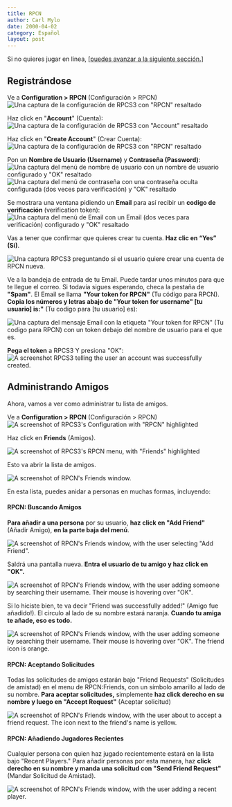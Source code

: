 ```yaml
---
title: RPCN
author: Carl Mylo
date: 2000-04-02
category: Español
layout: post
---
```


Si no quieres jugar en linea, [[puedes avanzar a la siguiente sección.]](https://carlmylo.github.io/rb3-pc/espanol/configuracionrapida/)

## Registrándose

Ve a **Configuration > RPCN** (Configuración > RPCN)
![Una captura de la configuración de RPCS3 con "RPCN" resaltado](https://raw.githubusercontent.com/carlmylo/rb3-pc/TheGreatSplit/assets/images/rpcn/rpcn.png "RPCS3: RPCN")

Haz click en "**Account**" (Cuenta):  
![Una captura de la configuración de RPCS3 con "Account" resaltado](https://raw.githubusercontent.com/carlmylo/rb3-pc/TheGreatSplit/assets/images/rpcn/rpcnpopup.png "RPCN")

Haz click en "**Create Account**" (Crear Cuenta):  
![Una captura de la configuración de RPCS3 con "RPCN" resaltado](https://raw.githubusercontent.com/carlmylo/rb3-pc/TheGreatSplit/assets/images/rpcn/account.png "RPCN: Account")

Pon un **Nombre de Usuario (Username)** y **Contraseña (Password)**:    
![Una captura del menú de nombre de usuario con un nombre de usuario configurado y "OK" resaltado](https://raw.githubusercontent.com/carlmylo/rb3-pc/TheGreatSplit/assets/images/rpcn/user.png "RPCN: User")  
![Una captura del menú de contraseña con una contraseña oculta configurada (dos veces para verificación) y "OK" resaltado](https://raw.githubusercontent.com/carlmylo/rb3-pc/TheGreatSplit/assets/images/rpcn/password.png "RPCN: Password")  

Se mostrara una ventana pidiendo un **Email** para así recibir un **codigo de verificación** (verification token):  
![Una captura del menú de Email con un Email (dos veces para verificación) configurado y "OK" resaltado](https://raw.githubusercontent.com/carlmylo/rb3-pc/TheGreatSplit/assets/images/rpcn/email.png "RPCN: Email")  

Vas a tener que confirmar que quieres crear tu cuenta. **Haz clic en “Yes” (Si)**.

![Una captura RPCS3 preguntando si el usuario quiere crear una cuenta de RPCN nueva.](https://raw.githubusercontent.com/carlmylo/rb3-pc/TheGreatSplit/assets/images/rpcn/confirm.png "RPCN: Account Creation")


Ve a la bandeja de entrada de tu Email. Puede tardar unos minutos para que te llegue el correo. Si todavía sigues esperando, checa la pestaña de **"Spam"**. El Email se llama **"Your token for RPCN"** (Tu código para RPCN). **Copia los números y letras abajo de "Your token for username" [tu usuario] is:"** (Tu codigo para [tu usuario] es):

![Una captura del mensaje Email con la etiqueta "Your token for RPCN" (Tu codigo para RPCN) con un token debajo del nombre de usuario para el que es.](https://raw.githubusercontent.com/carlmylo/rb3-pc/TheGreatSplit/assets/images/rpcn/emailtoken.png "Your token for RPCN (Tu codigo para RPCN)")

**Pega el token** a RPCS3 Y presiona "OK":  
![A screenshot RPCS3 telling the user an account was successfully created.](https://raw.githubusercontent.com/carlmylo/rb3-pc/TheGreatSplit/assets/images/rpcn/created.png "RPCN: Username")

## Administrando Amigos

Ahora, vamos a ver como administrar tu lista de amigos.

Ve a **Configuration > RPCN** (Configuración > RPCN)
![A screenshot of RPCS3's Configuration with "RPCN" highlighted](https://raw.githubusercontent.com/carlmylo/rb3-pc/TheGreatSplit/assets/images/rpcn/rpcn.png "RPCS3: RPCN")

Haz click en **Friends** (Amigos).

![A screenshot of RPCS3's RPCN menu, with "Friends" highlighted](https://raw.githubusercontent.com/carlmylo/rb3-pc/TheGreatSplit/assets/images/rpcn/friends.png "RPCS3: RPCN")

Esto va abrir la lista de amigos.

![A screenshot of RPCN's Friends window.](https://raw.githubusercontent.com/carlmylo/rb3-pc/TheGreatSplit/assets/images/rpcn/rpcnfriends.png "RPCS3: RPCN")

En esta lista, puedes anidar a personas en muchas formas, incluyendo:

#### RPCN: Buscando Amigos

**Para añadir a una persona** por su usuario, **haz click en "Add Friend"** (Añadir Amigo), **en la parte baja del menú**.

![A screenshot of RPCN's Friends window, with the user selecting "Add Friend".](https://raw.githubusercontent.com/carlmylo/rb3-pc/TheGreatSplit/assets/images/rpcn/friendadd.png "RPCS3: Add Friend")

Saldrá una pantalla nueva. **Entra el usuario de tu amigo y haz click en "OK".**

![A screenshot of RPCN's Friends window, with the user adding someone by searching their username. Their mouse is hovering over "OK".](https://raw.githubusercontent.com/carlmylo/rb3-pc/TheGreatSplit/assets/images/rpcn/friendaddpopup.png "RPCS3: Add Friend")

Si lo hiciste bien, te va decir "Friend was successfully added!" (Amigo fue añadido!). El circulo al lado de su nombre estará naranja. **Cuando tu amiga te añade, eso es todo.**

![A screenshot of RPCN's Friends window, with the user adding someone by searching their username. Their mouse is hovering over "OK". The friend icon is orange.](https://raw.githubusercontent.com/carlmylo/rb3-pc/TheGreatSplit/assets/images/rpcn/friendadded.png "RPCS3: Friend Added")

#### RPCN: Aceptando Solicitudes 

Todas las solicitudes de amigos estarán bajo "Friend Requests" (Solicitudes de amistad) en el menu de RPCN:Friends, con un símbolo amarillo al lado de su nombre. **Para aceptar solicitudes,** simplemente **haz click derecho en su nombre y luego en "Accept Request"** (Aceptar solicitud)

![A screenshot of RPCN's Friends window, with the user about to accept a friend request. The icon next to the friend's name is yellow.](https://raw.githubusercontent.com/carlmylo/rb3-pc/TheGreatSplit/assets/images/rpcn/friendpending.png "RPCS3: Accept Request")

#### RPCN: Añadiendo Jugadores Recientes

Cualquier persona con quien haz jugado recientemente estará en la lista bajo "Recent Players." Para añadir personas por esta manera, haz **click derecho en su nombre y manda una solicitud con "Send Friend Request"** (Mandar Solicitud de Amistad).

![A screenshot of RPCN's Friends window, with the user adding a recent player.](https://raw.githubusercontent.com/carlmylo/rb3-pc/TheGreatSplit/assets/images/rpcn/friendrecent.png "RPCS3: Recent Players")